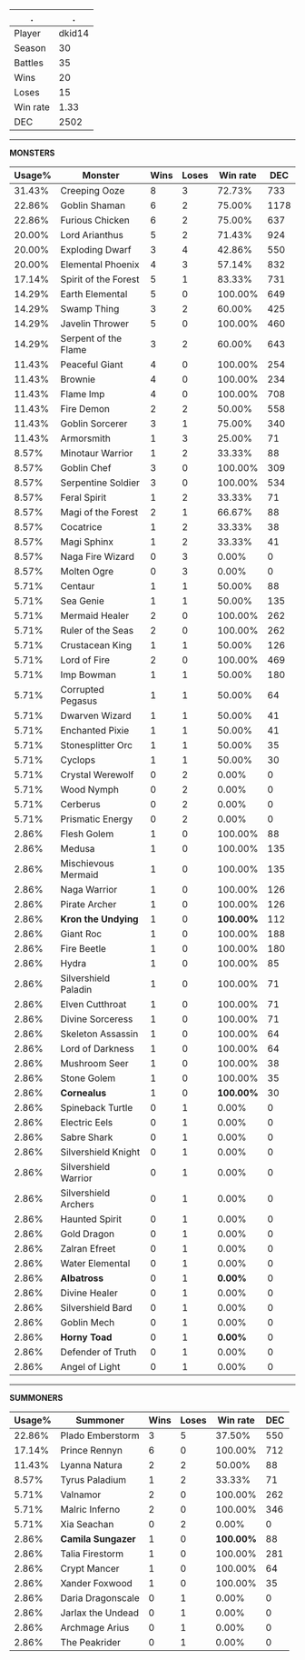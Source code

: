 .|.
|-|-
Player|dkid14
Season|30
Battles|35
Wins|20
Loses|15
Win rate|1.33
DEC|2502

---
**MONSTERS**

Usage%|Monster|Wins|Loses|Win rate|DEC|
-|-|-|-|-|-|
31.43%|Creeping Ooze|8|3|72.73%|733|
22.86%|Goblin Shaman|6|2|75.00%|1178|
22.86%|Furious Chicken|6|2|75.00%|637|
20.00%|Lord Arianthus|5|2|71.43%|924|
20.00%|Exploding Dwarf|3|4|42.86%|550|
20.00%|Elemental Phoenix|4|3|57.14%|832|
17.14%|Spirit of the Forest|5|1|83.33%|731|
14.29%|Earth Elemental|5|0|100.00%|649|
14.29%|Swamp Thing|3|2|60.00%|425|
14.29%|Javelin Thrower|5|0|100.00%|460|
14.29%|Serpent of the Flame|3|2|60.00%|643|
11.43%|Peaceful Giant|4|0|100.00%|254|
11.43%|Brownie|4|0|100.00%|234|
11.43%|Flame Imp|4|0|100.00%|708|
11.43%|Fire Demon|2|2|50.00%|558|
11.43%|Goblin Sorcerer|3|1|75.00%|340|
11.43%|Armorsmith|1|3|25.00%|71|
8.57%|Minotaur Warrior|1|2|33.33%|88|
8.57%|Goblin Chef|3|0|100.00%|309|
8.57%|Serpentine Soldier|3|0|100.00%|534|
8.57%|Feral Spirit|1|2|33.33%|71|
8.57%|Magi of the Forest|2|1|66.67%|88|
8.57%|Cocatrice|1|2|33.33%|38|
8.57%|Magi Sphinx|1|2|33.33%|41|
8.57%|Naga Fire Wizard|0|3|0.00%|0|
8.57%|Molten Ogre|0|3|0.00%|0|
5.71%|Centaur|1|1|50.00%|88|
5.71%|Sea Genie|1|1|50.00%|135|
5.71%|Mermaid Healer|2|0|100.00%|262|
5.71%|Ruler of the Seas|2|0|100.00%|262|
5.71%|Crustacean King|1|1|50.00%|126|
5.71%|Lord of Fire|2|0|100.00%|469|
5.71%|Imp Bowman|1|1|50.00%|180|
5.71%|Corrupted Pegasus|1|1|50.00%|64|
5.71%|Dwarven Wizard|1|1|50.00%|41|
5.71%|Enchanted Pixie|1|1|50.00%|41|
5.71%|Stonesplitter Orc|1|1|50.00%|35|
5.71%|Cyclops|1|1|50.00%|30|
5.71%|Crystal Werewolf|0|2|0.00%|0|
5.71%|Wood Nymph|0|2|0.00%|0|
5.71%|Cerberus|0|2|0.00%|0|
5.71%|Prismatic Energy|0|2|0.00%|0|
2.86%|Flesh Golem|1|0|100.00%|88|
2.86%|Medusa|1|0|100.00%|135|
2.86%|Mischievous Mermaid|1|0|100.00%|135|
2.86%|Naga Warrior|1|0|100.00%|126|
2.86%|Pirate Archer|1|0|100.00%|126|
2.86%|**Kron the Undying**|1|0|**100.00%**|112|
2.86%|Giant Roc|1|0|100.00%|188|
2.86%|Fire Beetle|1|0|100.00%|180|
2.86%|Hydra|1|0|100.00%|85|
2.86%|Silvershield Paladin|1|0|100.00%|71|
2.86%|Elven Cutthroat|1|0|100.00%|71|
2.86%|Divine Sorceress|1|0|100.00%|71|
2.86%|Skeleton Assassin|1|0|100.00%|64|
2.86%|Lord of Darkness|1|0|100.00%|64|
2.86%|Mushroom Seer|1|0|100.00%|38|
2.86%|Stone Golem|1|0|100.00%|35|
2.86%|**Cornealus**|1|0|**100.00%**|30|
2.86%|Spineback Turtle|0|1|0.00%|0|
2.86%|Electric Eels|0|1|0.00%|0|
2.86%|Sabre Shark|0|1|0.00%|0|
2.86%|Silvershield Knight|0|1|0.00%|0|
2.86%|Silvershield Warrior|0|1|0.00%|0|
2.86%|Silvershield Archers|0|1|0.00%|0|
2.86%|Haunted Spirit|0|1|0.00%|0|
2.86%|Gold Dragon|0|1|0.00%|0|
2.86%|Zalran Efreet|0|1|0.00%|0|
2.86%|Water Elemental|0|1|0.00%|0|
2.86%|**Albatross**|0|1|**0.00%**|0|
2.86%|Divine Healer|0|1|0.00%|0|
2.86%|Silvershield Bard|0|1|0.00%|0|
2.86%|Goblin Mech|0|1|0.00%|0|
2.86%|**Horny Toad**|0|1|**0.00%**|0|
2.86%|Defender of Truth|0|1|0.00%|0|
2.86%|Angel of Light|0|1|0.00%|0|

---
**SUMMONERS**

Usage%|Summoner|Wins|Loses|Win rate|DEC|
-|-|-|-|-|-|
22.86%|Plado Emberstorm|3|5|37.50%|550|
17.14%|Prince Rennyn|6|0|100.00%|712|
11.43%|Lyanna Natura|2|2|50.00%|88|
8.57%|Tyrus Paladium|1|2|33.33%|71|
5.71%|Valnamor|2|0|100.00%|262|
5.71%|Malric Inferno|2|0|100.00%|346|
5.71%|Xia Seachan|0|2|0.00%|0|
2.86%|**Camila Sungazer**|1|0|**100.00%**|88|
2.86%|Talia Firestorm|1|0|100.00%|281|
2.86%|Crypt Mancer|1|0|100.00%|64|
2.86%|Xander Foxwood|1|0|100.00%|35|
2.86%|Daria Dragonscale|0|1|0.00%|0|
2.86%|Jarlax the Undead|0|1|0.00%|0|
2.86%|Archmage Arius|0|1|0.00%|0|
2.86%|The Peakrider|0|1|0.00%|0|
